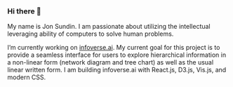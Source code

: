 ### Hi there 👋

My name is Jon Sundin. I am passionate about utilizing the intellectual leveraging ability of computers to solve human problems.

I’m currently working on [infoverse.ai](https://infoverse.ai). My current goal for this project is to provide a seamless interface for users to explore hierarchical information in a non-linear form (network diagram and tree chart) as well as the usual linear written form. I am building infoverse.ai with React.js, D3.js, Vis.js, and modern CSS.
